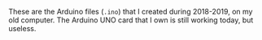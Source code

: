 These are the Arduino files (`.ino`) that I created during 2018-2019, on my old computer. The Arduino UNO card that I own is still working today, but useless.
